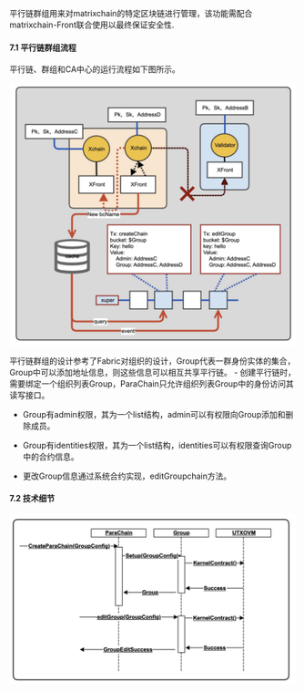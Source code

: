平行链群组用来对matrixchain的特定区块链进行管理，该功能需配合matrixchain-Front联合使用以最终保证安全性.

#### 7.1  平行链群组流程

平行链、群组和CA中心的运行流程如下图所示。

![平行链](../images/xfront_xchain_access_control.jpg)

平行链群组的设计参考了Fabric对组织的设计，Group代表一群身份实体的集合，Group中可以添加地址信息，则这些信息可以相互共享平行链。 - 创建平行链时，需要绑定一个组织列表Group，ParaChain只允许组织列表Group中的身份访问其读写接口。

- Group有admin权限，其为一个list结构，admin可以有权限向Group添加和删除成员。

- Group有identities权限，其为一个list结构，identities可以有权限查询Group中的合约信息。

- 更改Group信息通过系统合约实现，editGroupchain方法。

#### 7.2 技术细节

![技术细节](../images/group_impl.jpg)


